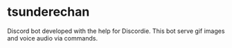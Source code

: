 # tsunderechan
Discord bot developed with the help for Discordie. This bot serve gif images and voice audio via commands.
